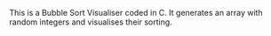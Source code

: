 This is a Bubble Sort Visualiser coded in C. It generates an array with random integers and visualises their sorting.

